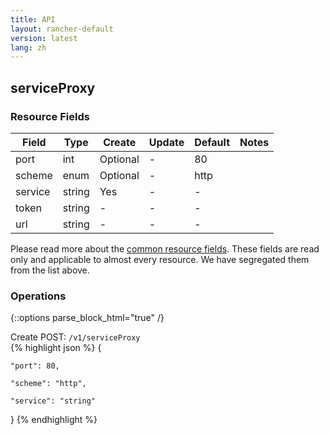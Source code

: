 ```yaml
---
title: API
layout: rancher-default
version: latest
lang: zh
---
```


## serviceProxy



### Resource Fields

Field | Type | Create | Update | Default | Notes
---|---|---|---|---|---
port | int | Optional | - | 80 | 
scheme | enum | Optional | - | http | 
service | string | Yes | - | - | 
token | string | - | - | - | 
url | string | - | - | - | 


Please read more about the [common resource fields]({{site.baseurl}}/rancher/{{page.version}}/{{page.lang}}/api/common/). 
These fields are read only and applicable to almost every resource. We have segregated them from the list above.


### Operations
{::options parse_block_html="true" /}



<div class="action">
<span class="header">
Create
<span class="headerright">POST:  <code>/v1/serviceProxy</code></span></span>
<div class="action-contents">
{% highlight json %} 
{

	"port": 80,

	"scheme": "http",

	"service": "string"

} 
{% endhighlight %}
</div>
</div>











